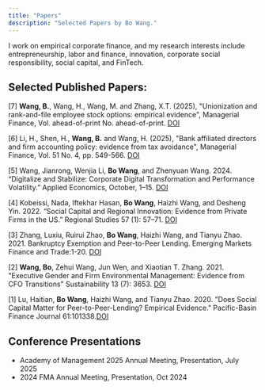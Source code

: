 ```yaml
---
title: "Papers"
description: "Selected Papers by Bo Wang."
---
```


I work on empirical corporate finance, and my research interests include entrepreneurship, labor and finance, innovation, corporate social responsibility, social capital, and FinTech. 

## Selected Published Papers:

[7] **Wang, B.**, Wang, H., Wang, M. and Zhang, X.T. (2025), "Unionization and rank-and-file employee stock options: empirical evidence", Managerial Finance, Vol. ahead-of-print No. ahead-of-print. [DOI](https://doi.org/10.1108/MF-09-2024-0678)

[6] Li, H., Shen, H., **Wang, B.** and Wang, H. (2025), "Bank affiliated directors and firm accounting policy: evidence from tax avoidance", Managerial Finance, Vol. 51 No. 4, pp. 549-566. [DOI](https://doi.org/10.1108/MF-09-2024-0706)

[5] Wang, Jianrong, Wenjia Li, **Bo Wang**, and Zhenyuan Wang. 2024. “Digitalize and Stabilize: Corporate Digital Transformation and Performance Volatility.” Applied Economics, October, 1–15. [DOI](https://doi.org/10.1080/00036846.2024.2416090)

[4] Kobeissi, Nada, Iftekhar Hasan, **Bo Wang**, Haizhi Wang, and Desheng Yin. 2022. “Social Capital and Regional Innovation: Evidence from Private Firms in the US.” Regional Studies 57 (1): 57–71. [DOI](https://doi.org/10.1080/00343404.2022.2030053)

[3] Zhang, Luxiu, Ruirui Zhao, **Bo Wang**, Haizhi Wang, and Tianyu Zhao. 2021. Bankruptcy Exemption and Peer-to-Peer Lending. Emerging Markets Finance and Trade:1-20. [DOI](https://doi.org/10.1080/1540496X.2021.1926979)

[2] **Wang, Bo**, Zehui Wang, Jun Wen, and Xiaotian T. Zhang. 2021. "Executive Gender and Firm Environmental Management: Evidence from CFO Transitions" Sustainability 13 (7): 3653. [DOI](https://doi.org/10.3390/su13073653) 

[1] Lu, Haitian, **Bo Wang**, Haizhi Wang, and Tianyu Zhao. 2020. "Does Social Capital Matter for Peer-to-Peer-Lending? Empirical Evidence."  Pacific-Basin Finance Journal 61:101338.[DOI](https://doi.org/10.1016/j.pacfin.2020.101338)

## Conference Presentations

- Academy of Management 2025 Annual Meeting, Presentation, July 2025
- 2024 FMA Annual Meeting, Presentation, Oct 2024
